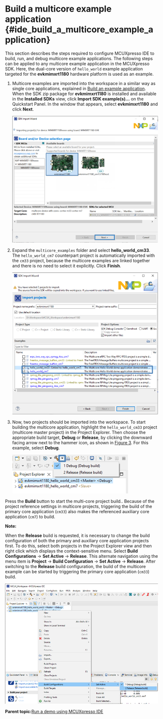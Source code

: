 # Build a multicore example application {#ide_build_a_multicore_example_application}

This section describes the steps required to configure MCUXpresso IDE to build, run, and debug multicore example applications. The following steps can be applied to any multicore example application in the MCUXpresso SDK. Here, the dual-core version of `hello_world` example application targeted for the **evkmimxrt1180** hardware platform is used as an example.

1.  Multicore examples are imported into the workspace in a similar way as single core applications, explained in [Build an example application](ide_build_an_example_application.md). When the SDK zip package for **evkmimxrt1180** is installed and available in the **Installed SDKs** view, click **Import SDK example\(s\)…** on the Quickstart Panel. In the window that appears, select **evkmimxrt1180** and click **Next**.

    ![](../images/ide_multicore_select_rt1180_board.png "Select the evkmimxrt1180 board")

2.  Expand the `multicore_examples` folder and select **hello\_world\_cm33**. The `hello_world_cm7` counterpart project is automatically imported with the `cm33` project, because the multicore examples are linked together and there is no need to select it explicitly. Click **Finish**.

    ![](../images/ide_multicore_select_hello_world_core.png "Select the hello_world multicore example")

3.  Now, two projects should be imported into the workspace. To start building the multicore application, highlight the `hello_world_cm33` project \(multicore master project\) in the Project Explorer. Then choose the appropriate build target, **Debug** or **Release**, by clicking the downward facing arrow next to the hammer icon, as shown in [Figure 3](#FIG_TERMINALSSPUTTY). For this example, select **Debug**.

    ![](../images/ide_multicore_selection_of_build_target.png "Selection of the build target in MCUXpresso IDE")


Press the **Build** button to start the multi-core project build.. Because of the project reference settings in multicore projects, triggering the build of the primary core application \(`cm33`\) also makes the referenced auxiliary core application \(`cm7`\) to build.

**Note:**

When the **Release** build is requested, it is necessary to change the build configuration of both the primary and auxiliary core application projects first. To do this, select both projects in the Project Explorer view and then right click which displays the context-sensitive menu. Select **Build Configurations** -\> **Set Active** -\> **Release**. This alternate navigation using the menu item is **Project** -\> **Build Configuration** -\> **Set Active** -\> **Release**. After switching to the **Release** build configuration, the build of the multicore example can be started by triggering the primary core application \(`cm33`\) build.

![](../images/ide_multicore_switching_into_release_build.png "Switching multicore projects into the Release build configuration")

**Parent topic:**[Run a demo using MCUXpresso IDE](../topics/run_a_demo_using_mcuxpresso_ide.md)

